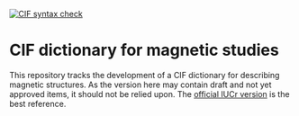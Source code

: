 [![CIF syntax check](https://github.com/COMCIFS/magnetic_dic/actions/workflows/main.yml/badge.svg)](https://github.com/COMCIFS/magnetic_dic/actions)
# CIF dictionary for magnetic studies
This repository tracks the development of a CIF dictionary for describing magnetic structures.  As the version here may contain
draft and not yet approved items, it should not be relied upon. The [official IUCr version](https://www.iucr.org/resources/cif/dictionaries/cif_mag) is the best reference. 
